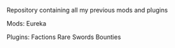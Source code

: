 Repository containing all my previous mods and plugins

Mods:
Eureka


Plugins:
Factions
Rare Swords
Bounties
